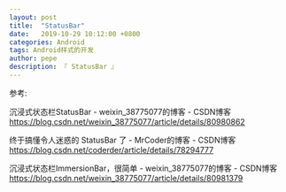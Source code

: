 ```yaml
---
layout: post
title:  "StatusBar"
date:   2019-10-29 10:12:00 +0800
categories: Android
tags: Android样式的开发
author: pepe
description: 『 StatusBar 』
---
```



































参考:

沉浸式状态栏StatusBar - weixin_38775077的博客 - CSDN博客
https://blog.csdn.net/weixin_38775077/article/details/80980862

终于搞懂令人迷惑的 StatusBar 了 - MrCoder的博客 - CSDN博客
https://blog.csdn.net/coderder/article/details/78294777

沉浸式状态栏ImmersionBar，很简单 - weixin_38775077的博客 - CSDN博客
https://blog.csdn.net/weixin_38775077/article/details/80981379

































